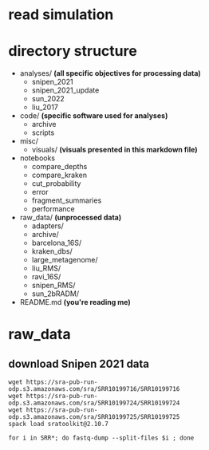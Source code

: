 # **read simulation**

# **directory structure**
- analyses/ **(all specific objectives for processing data)**
  - snipen_2021
  - snipen_2021_update
  - sun_2022
  - liu_2017
- code/ **(specific software used for analyses)**
  - archive
  - scripts
- misc/
  - visuals/ **(visuals presented in this markdown file)**
- notebooks
  - compare_depths
  - compare_kraken
  - cut_probability
  - error
  - fragment_summaries
  - performance
- raw_data/ **(unprocessed data)**
  - adapters/
  - archive/
  - barcelona_16S/
  - kraken_dbs/
  - large_metagenome/
  - liu_RMS/
  - ravi_16S/
  - snipen_RMS/
  - sun_2bRADM/
- README.md **(you're reading me)**

# **raw_data**

## download Snipen 2021 data


```
wget https://sra-pub-run-odp.s3.amazonaws.com/sra/SRR10199716/SRR10199716
wget https://sra-pub-run-odp.s3.amazonaws.com/sra/SRR10199724/SRR10199724
wget https://sra-pub-run-odp.s3.amazonaws.com/sra/SRR10199725/SRR10199725
spack load sratoolkit@2.10.7

for i in SRR*; do fastq-dump --split-files $i ; done
```
